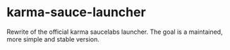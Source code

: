 # karma-sauce-launcher
Rewrite of the official karma saucelabs launcher. The goal is a maintained, more simple and stable version.
